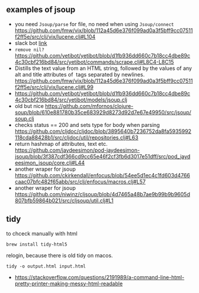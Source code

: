 ## examples of jsoup

- you need `Jsoup/parse` for file, no need when using `Jsoup/connect` https://github.com/fmw/vix/blob/112a45d6e376f099ad0a3f5bff9cc07511f2ff5e/src/clj/vix/lucene.clj#L104
- slack bot [link](https://github.com/yetibot/yetibot/blob/d1fb936dd660c7b18cc4dbe89c4c30cbf216bd84/src/yetibot/models/jsoup.clj)
- `remove nil?` https://github.com/yetibot/yetibot/blob/d1fb936dd660c7b18cc4dbe89c4c30cbf216bd84/src/yetibot/commands/scrape.clj#L8C4-L8C15
- Distills the text value from an HTML string, followed by the values of any alt and title attributes of <img/> tags separated by newlines. https://github.com/fmw/vix/blob/112a45d6e376f099ad0a3f5bff9cc07511f2ff5e/src/clj/vix/lucene.clj#L99
- https://github.com/yetibot/yetibot/blob/d1fb936dd660c7b18cc4dbe89c4c30cbf216bd84/src/yetibot/models/jsoup.clj
- old but nice https://github.com/mfornos/clojure-soup/blob/610e881780b35ce683929d8273d92d7e67e49950/src/jsoup/soup.clj
- checks status == 200 and sets type for body when parsing https://github.com/cljdoc/cljdoc/blob/3895640b7236752da8fa5935992118cda88428b1/src/cljdoc/util/repositories.clj#L63
- return hashmap of attributes, text etc. https://github.com/jaydeesimon/pod-jaydeesimon-jsoup/blob/3f387cdf366cd9cc65e46f2cf3fb6d3017e51dff/src/pod_jaydeesimon_jsoup/core.clj#L44
- another wraper for jsoup https://github.com/ckirkendall/enfocus/blob/54ee5d1ec4c1fd603d4766caac07bfc482f65abb/src/clj/enfocus/macros.clj#L57
- another wraper for jsoup https://github.com/niwinz/cljsoup/blob/4d7465a48b7ae9b99b9b9605d807bfb59864b021/src/cljsoup/util.clj#L1

## tidy

to chceck manually with html

`brew install tidy-html5`

relogin, because there is old tidy on macos.

`tidy -o output.html input.html`

- https://stackoverflow.com/questions/2191989/a-command-line-html-pretty-printer-making-messy-html-readable
